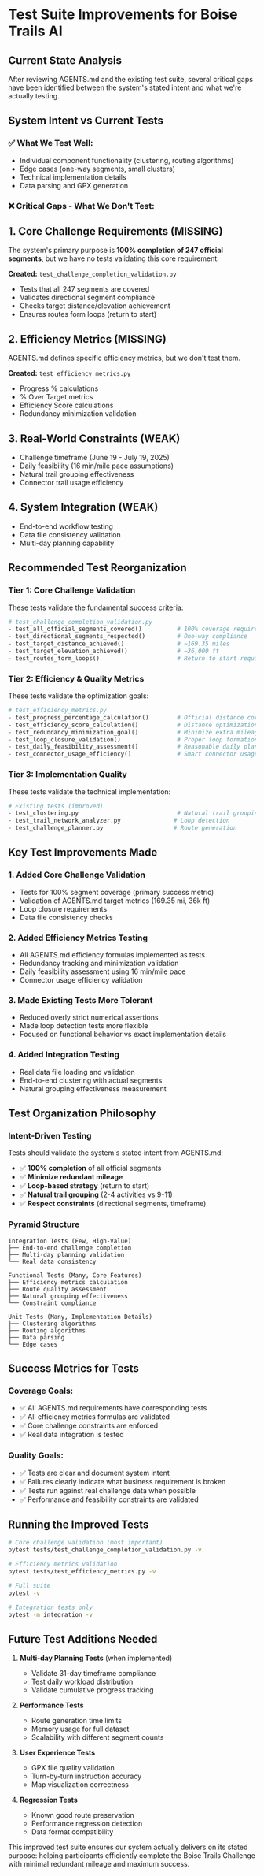 # Test Suite Improvements for Boise Trails AI

## Current State Analysis

After reviewing AGENTS.md and the existing test suite, several critical gaps have been identified between the system's stated intent and what we're actually testing.

## System Intent vs Current Tests

### ✅ **What We Test Well:**
- Individual component functionality (clustering, routing algorithms)
- Edge cases (one-way segments, small clusters)
- Technical implementation details
- Data parsing and GPX generation

### ❌ **Critical Gaps - What We Don't Test:**

## 1. **Core Challenge Requirements (MISSING)**
The system's primary purpose is **100% completion of 247 official segments**, but we have no tests validating this core requirement.

**Created:** `test_challenge_completion_validation.py`
- Tests that all 247 segments are covered
- Validates directional segment compliance
- Checks target distance/elevation achievement
- Ensures routes form loops (return to start)

## 2. **Efficiency Metrics (MISSING)**
AGENTS.md defines specific efficiency metrics, but we don't test them.

**Created:** `test_efficiency_metrics.py`
- Progress % calculations
- % Over Target metrics
- Efficiency Score calculations
- Redundancy minimization validation

## 3. **Real-World Constraints (WEAK)**
- Challenge timeframe (June 19 - July 19, 2025)
- Daily feasibility (16 min/mile pace assumptions)
- Natural trail grouping effectiveness
- Connector trail usage efficiency

## 4. **System Integration (WEAK)**
- End-to-end workflow testing
- Data file consistency validation
- Multi-day planning capability

## Recommended Test Reorganization

### **Tier 1: Core Challenge Validation**
These tests validate the fundamental success criteria:

```python
# test_challenge_completion_validation.py
- test_all_official_segments_covered()          # 100% coverage requirement
- test_directional_segments_respected()         # One-way compliance
- test_target_distance_achieved()               # ~169.35 miles
- test_target_elevation_achieved()              # ~36,000 ft
- test_routes_form_loops()                      # Return to start requirement
```

### **Tier 2: Efficiency & Quality Metrics**
These tests validate the optimization goals:

```python
# test_efficiency_metrics.py  
- test_progress_percentage_calculation()        # Official distance coverage
- test_efficiency_score_calculation()           # Distance optimization
- test_redundancy_minimization_goal()           # Minimize extra mileage
- test_loop_closure_validation()                # Proper loop formation
- test_daily_feasibility_assessment()           # Reasonable daily plans
- test_connector_usage_efficiency()             # Smart connector usage
```

### **Tier 3: Implementation Quality**
These tests validate the technical implementation:

```python
# Existing tests (improved)
- test_clustering.py                            # Natural trail grouping
- test_trail_network_analyzer.py               # Loop detection
- test_challenge_planner.py                    # Route generation
```

## Key Test Improvements Made

### 1. **Added Core Challenge Validation**
- Tests for 100% segment coverage (primary success metric)
- Validation of AGENTS.md target metrics (169.35 mi, 36k ft)
- Loop closure requirements
- Data file consistency checks

### 2. **Added Efficiency Metrics Testing**
- All AGENTS.md efficiency formulas implemented as tests
- Redundancy tracking and minimization validation
- Daily feasibility assessment using 16 min/mile pace
- Connector usage efficiency validation

### 3. **Made Existing Tests More Tolerant**
- Reduced overly strict numerical assertions
- Made loop detection tests more flexible
- Focused on functional behavior vs exact implementation details

### 4. **Added Integration Testing**
- Real data file loading and validation
- End-to-end clustering with actual segments
- Natural grouping effectiveness measurement

## Test Organization Philosophy

### **Intent-Driven Testing**
Tests should validate the system's stated intent from AGENTS.md:
- ✅ **100% completion** of all official segments
- ✅ **Minimize redundant mileage** 
- ✅ **Loop-based strategy** (return to start)
- ✅ **Natural trail grouping** (2-4 activities vs 9-11)
- ✅ **Respect constraints** (directional segments, timeframe)

### **Pyramid Structure**
```
Integration Tests (Few, High-Value)
├── End-to-end challenge completion
├── Multi-day planning validation
└── Real data consistency

Functional Tests (Many, Core Features)  
├── Efficiency metrics calculation
├── Route quality assessment
├── Natural grouping effectiveness
└── Constraint compliance

Unit Tests (Many, Implementation Details)
├── Clustering algorithms
├── Routing algorithms  
├── Data parsing
└── Edge cases
```

## Success Metrics for Tests

### **Coverage Goals:**
- ✅ All AGENTS.md requirements have corresponding tests
- ✅ All efficiency metrics formulas are validated
- ✅ Core challenge constraints are enforced
- ✅ Real data integration is tested

### **Quality Goals:**
- ✅ Tests are clear and document system intent
- ✅ Failures clearly indicate what business requirement is broken
- ✅ Tests run against real challenge data when possible
- ✅ Performance and feasibility constraints are validated

## Running the Improved Tests

```bash
# Core challenge validation (most important)
pytest tests/test_challenge_completion_validation.py -v

# Efficiency metrics validation  
pytest tests/test_efficiency_metrics.py -v

# Full suite
pytest -v

# Integration tests only
pytest -m integration -v
```

## Future Test Additions Needed

1. **Multi-day Planning Tests** (when implemented)
   - Validate 31-day timeframe compliance
   - Test daily workload distribution
   - Validate cumulative progress tracking

2. **Performance Tests**
   - Route generation time limits
   - Memory usage for full dataset
   - Scalability with different segment counts

3. **User Experience Tests**
   - GPX file quality validation
   - Turn-by-turn instruction accuracy
   - Map visualization correctness

4. **Regression Tests**
   - Known good route preservation
   - Performance regression detection
   - Data format compatibility

This improved test suite ensures our system actually delivers on its stated purpose: helping participants efficiently complete the Boise Trails Challenge with minimal redundant mileage and maximum success. 